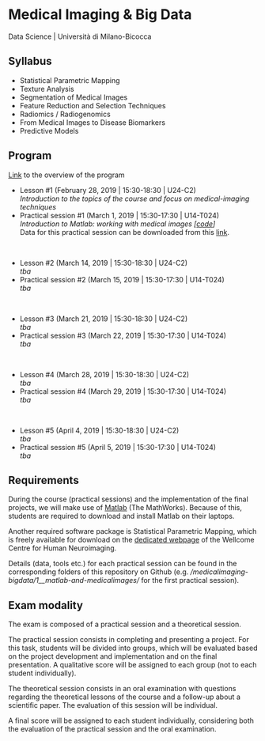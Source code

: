 # Medical Imaging &amp; Big Data
Data Science | Università di Milano-Bicocca

## Syllabus
* Statistical Parametric Mapping  
* Texture Analysis
* Segmentation of Medical Images
* Feature Reduction and Selection Techniques
* Radiomics / Radiogenomics
* From Medical Images to Disease Biomarkers
* Predictive Models

## Program
[Link](https://github.com/christiansalvatore/medicalimaging-bigdata/blob/master/overview.pdf) to the overview of the program
* Lesson #1 (February 28, 2019 | 15:30-18:30 | U24-C2) <br>
_Introduction to the topics of the course and focus on medical-imaging techniques_
* Practical session #1 (March 1, 2019 | 15:30-17:30 | U14-T024) <br>
_Introduction to Matlab: working with medical images [[code](https://github.com/christiansalvatore/medicalimaging-bigdata/blob/master/1__matlab-and-medicalimages/main__practicalsession1.m)]_ <br>
Data for this practical session can be downloaded from this [link](https://www.dropbox.com/s/6r8et6x0ps9uc14/data.zip?dl=0).

<br>

* Lesson #2 (March 14, 2019 | 15:30-18:30 | U24-C2) <br>
_tba_
* Practical session #2 (March 15, 2019 | 15:30-17:30 | U14-T024) <br>
_tba_

<br>

* Lesson #3 (March 21, 2019 | 15:30-18:30 | U24-C2) <br>
_tba_
* Practical session #3 (March 22, 2019 | 15:30-17:30 | U14-T024) <br>
_tba_

<br>

* Lesson #4 (March 28, 2019 | 15:30-18:30 | U24-C2) <br>
_tba_
* Practical session #4 (March 29, 2019 | 15:30-17:30 | U14-T024) <br>
_tba_

<br>

* Lesson #5 (April 4, 2019 | 15:30-18:30 | U24-C2) <br>
_tba_
* Practical session #5 (April 5, 2019 | 15:30-17:30 | U14-T024) <br>
_tba_

## Requirements
During the course (practical sessions) and the implementation of the final projects, we will make use of [Matlab](https://it.mathworks.com/) (The MathWorks). Because of this, students are required to download and install Matlab on their laptops.

Another required software package is Statistical Parametric Mapping, which is freely available for download on the [dedicated webpage](https://www.fil.ion.ucl.ac.uk/spm/) of the Wellcome Centre for Human Neuroimaging.

Details (data, tools etc.) for each practical session can be found in the corresponding folders of this repository on Github (e.g. _/medicalimaging-bigdata/1__matlab-and-medicalimages/_ for the first practical session).

## Exam modality
The exam is composed of a practical session and a theoretical session.

The practical session consists in completing and presenting a project. For this task, students will be divided into groups, which will be evaluated based on the project development and implementation and on the final presentation. A qualitative score will be assigned to each group (not to each student individually).

The theoretical session consists in an oral examination with questions regarding the theoretical lessons of the course and a follow-up about a scientific paper. The evaluation of this session will be individual.

A final score will be assigned to each student individually, considering both the evaluation of the practical session and the oral examination.
